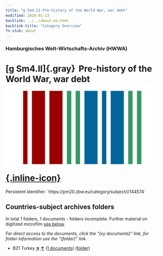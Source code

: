 ```yaml
---
title: "g Sm4.II Pre-history of the World War, war debt"
modified: 2024-01-13
backlink: ../../about.en.html
backlink-title: "Category Overview"
fn-stub: about
---
```


### Hamburgisches Welt-Wirtschafts-Archiv (HWWA)

# [g Sm4.II]{.gray}&#8201; Pre-history of the World War, war debt &#160; [![Wikidata](/images/Wikidata-logo.svg "Wikidata"){.inline-icon}](http://www.wikidata.org/entity/Q104699677)

<div class="hint">Persistent Identifier: `https://pm20.zbw.eu/category/subject/i/144574`</div>







## Countries-subject archives folders







In total 1 folders, 1 documents - folders incomplete. Further material on digitized microfilm [see below](#filmsections).

_For direct access to the documents, click the "(xy documents)" link, for folder information use the "(folder)" link._


- B21 Turkey [**&nearr;**](../../../geo/i/141111/about.en.html "Turkey (all folders)") [**&uarr;**](../../../geo/about.en.html#B21 "Country category system") (<a href="https://pm20.zbw.eu/iiifview/folder/sh/141111,144574" title="about: Turkey : Pre-history of the World War, war debt" target="_blank">1 documents</a>) ([folder](../../../../folder/sh/1411xx/141111/1445xx/144574/about.en.html))



<a id="filmsections" />













